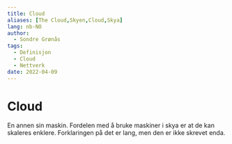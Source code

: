```yaml
---
title: Cloud
aliases: [The Cloud,Skyen,Cloud,Skya]
lang: nb-NO
author:
  - Sondre Grønås
tags:
  - Definisjon
  - Cloud
  - Nettverk
date: 2022-04-09
---
```

# Cloud
En annen sin maskin. Fordelen med å bruke maskiner i skya er at de kan skaleres enklere. Forklaringen på det er lang, men den er ikke skrevet enda.